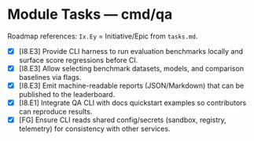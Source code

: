 # Module Tasks — cmd/qa

Roadmap references: `Ix.Ey` = Initiative/Epic from `tasks.md`.

- [x] [I8.E3] Provide CLI harness to run evaluation benchmarks locally and surface score regressions before CI.
- [x] [I8.E3] Allow selecting benchmark datasets, models, and comparison baselines via flags.
- [x] [I8.E3] Emit machine-readable reports (JSON/Markdown) that can be published to the leaderboard.
- [x] [I8.E1] Integrate QA CLI with docs quickstart examples so contributors can reproduce results.
- [x] [FG] Ensure CLI reads shared config/secrets (sandbox, registry, telemetry) for consistency with other services.
